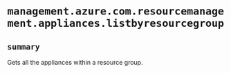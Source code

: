 # `management.azure.com.resourcemanagement.appliances.listbyresourcegroup`

## `summary`
Gets all the appliances within a resource group.


